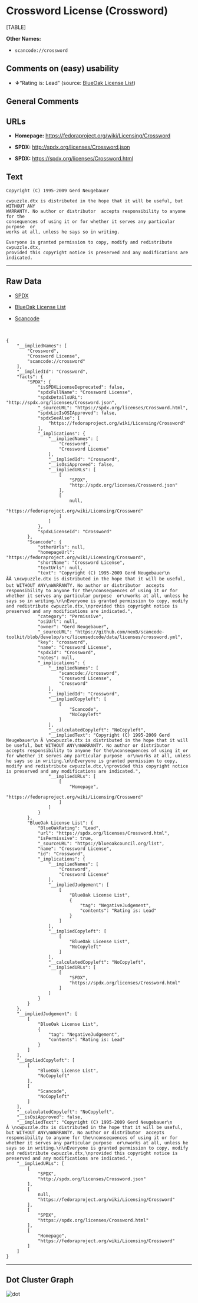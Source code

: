 Crossword License (Crossword)
=============================

[TABLE]

**Other Names:**

-   `scancode://crossword`

Comments on (easy) usability
----------------------------

-   **↓**“Rating is: Lead” (source: [BlueOak License
    List](https://blueoakcouncil.org/list "BlueOak License List"))

General Comments
----------------

URLs
----

-   **Homepage:** https://fedoraproject.org/wiki/Licensing/Crossword

-   **SPDX:** http://spdx.org/licenses/Crossword.json

-   **SPDX:** https://spdx.org/licenses/Crossword.html

Text
----

    Copyright (C) 1995-2009 Gerd Neugebauer
      
    cwpuzzle.dtx is distributed in the hope that it will be useful, but WITHOUT ANY
    WARRANTY. No author or distributor  accepts responsibility to anyone for the
    consequences of using it or for whether it serves any particular purpose  or
    works at all, unless he says so in writing.

    Everyone is granted permission to copy, modify and redistribute cwpuzzle.dtx,
    provided this copyright notice is preserved and any modifications are indicated.

------------------------------------------------------------------------

Raw Data
--------

-   [SPDX](https://spdx.org/licenses/Crossword.html "SPDX")

-   [BlueOak License
    List](https://blueoakcouncil.org/list "BlueOak License List")

-   [Scancode](https://github.com/nexB/scancode-toolkit/blob/develop/src/licensedcode/data/licenses/crossword.yml "Scancode")

&nbsp;

    {
        "__impliedNames": [
            "Crossword",
            "Crossword License",
            "scancode://crossword"
        ],
        "__impliedId": "Crossword",
        "facts": {
            "SPDX": {
                "isSPDXLicenseDeprecated": false,
                "spdxFullName": "Crossword License",
                "spdxDetailsURL": "http://spdx.org/licenses/Crossword.json",
                "_sourceURL": "https://spdx.org/licenses/Crossword.html",
                "spdxLicIsOSIApproved": false,
                "spdxSeeAlso": [
                    "https://fedoraproject.org/wiki/Licensing/Crossword"
                ],
                "_implications": {
                    "__impliedNames": [
                        "Crossword",
                        "Crossword License"
                    ],
                    "__impliedId": "Crossword",
                    "__isOsiApproved": false,
                    "__impliedURLs": [
                        [
                            "SPDX",
                            "http://spdx.org/licenses/Crossword.json"
                        ],
                        [
                            null,
                            "https://fedoraproject.org/wiki/Licensing/Crossword"
                        ]
                    ]
                },
                "spdxLicenseId": "Crossword"
            },
            "Scancode": {
                "otherUrls": null,
                "homepageUrl": "https://fedoraproject.org/wiki/Licensing/Crossword",
                "shortName": "Crossword License",
                "textUrls": null,
                "text": "Copyright (C) 1995-2009 Gerd Neugebauer\n ÃÂ \ncwpuzzle.dtx is distributed in the hope that it will be useful, but WITHOUT ANY\nWARRANTY. No author or distributor  accepts responsibility to anyone for the\nconsequences of using it or for whether it serves any particular purpose  or\nworks at all, unless he says so in writing.\n\nEveryone is granted permission to copy, modify and redistribute cwpuzzle.dtx,\nprovided this copyright notice is preserved and any modifications are indicated.",
                "category": "Permissive",
                "osiUrl": null,
                "owner": "Gerd Neugebauer",
                "_sourceURL": "https://github.com/nexB/scancode-toolkit/blob/develop/src/licensedcode/data/licenses/crossword.yml",
                "key": "crossword",
                "name": "Crossword License",
                "spdxId": "Crossword",
                "notes": null,
                "_implications": {
                    "__impliedNames": [
                        "scancode://crossword",
                        "Crossword License",
                        "Crossword"
                    ],
                    "__impliedId": "Crossword",
                    "__impliedCopyleft": [
                        [
                            "Scancode",
                            "NoCopyleft"
                        ]
                    ],
                    "__calculatedCopyleft": "NoCopyleft",
                    "__impliedText": "Copyright (C) 1995-2009 Gerd Neugebauer\n Â \ncwpuzzle.dtx is distributed in the hope that it will be useful, but WITHOUT ANY\nWARRANTY. No author or distributor  accepts responsibility to anyone for the\nconsequences of using it or for whether it serves any particular purpose  or\nworks at all, unless he says so in writing.\n\nEveryone is granted permission to copy, modify and redistribute cwpuzzle.dtx,\nprovided this copyright notice is preserved and any modifications are indicated.",
                    "__impliedURLs": [
                        [
                            "Homepage",
                            "https://fedoraproject.org/wiki/Licensing/Crossword"
                        ]
                    ]
                }
            },
            "BlueOak License List": {
                "BlueOakRating": "Lead",
                "url": "https://spdx.org/licenses/Crossword.html",
                "isPermissive": true,
                "_sourceURL": "https://blueoakcouncil.org/list",
                "name": "Crossword License",
                "id": "Crossword",
                "_implications": {
                    "__impliedNames": [
                        "Crossword",
                        "Crossword License"
                    ],
                    "__impliedJudgement": [
                        [
                            "BlueOak License List",
                            {
                                "tag": "NegativeJudgement",
                                "contents": "Rating is: Lead"
                            }
                        ]
                    ],
                    "__impliedCopyleft": [
                        [
                            "BlueOak License List",
                            "NoCopyleft"
                        ]
                    ],
                    "__calculatedCopyleft": "NoCopyleft",
                    "__impliedURLs": [
                        [
                            "SPDX",
                            "https://spdx.org/licenses/Crossword.html"
                        ]
                    ]
                }
            }
        },
        "__impliedJudgement": [
            [
                "BlueOak License List",
                {
                    "tag": "NegativeJudgement",
                    "contents": "Rating is: Lead"
                }
            ]
        ],
        "__impliedCopyleft": [
            [
                "BlueOak License List",
                "NoCopyleft"
            ],
            [
                "Scancode",
                "NoCopyleft"
            ]
        ],
        "__calculatedCopyleft": "NoCopyleft",
        "__isOsiApproved": false,
        "__impliedText": "Copyright (C) 1995-2009 Gerd Neugebauer\n Â \ncwpuzzle.dtx is distributed in the hope that it will be useful, but WITHOUT ANY\nWARRANTY. No author or distributor  accepts responsibility to anyone for the\nconsequences of using it or for whether it serves any particular purpose  or\nworks at all, unless he says so in writing.\n\nEveryone is granted permission to copy, modify and redistribute cwpuzzle.dtx,\nprovided this copyright notice is preserved and any modifications are indicated.",
        "__impliedURLs": [
            [
                "SPDX",
                "http://spdx.org/licenses/Crossword.json"
            ],
            [
                null,
                "https://fedoraproject.org/wiki/Licensing/Crossword"
            ],
            [
                "SPDX",
                "https://spdx.org/licenses/Crossword.html"
            ],
            [
                "Homepage",
                "https://fedoraproject.org/wiki/Licensing/Crossword"
            ]
        ]
    }

------------------------------------------------------------------------

Dot Cluster Graph
-----------------

![](../dot/Crossword.svg "dot")